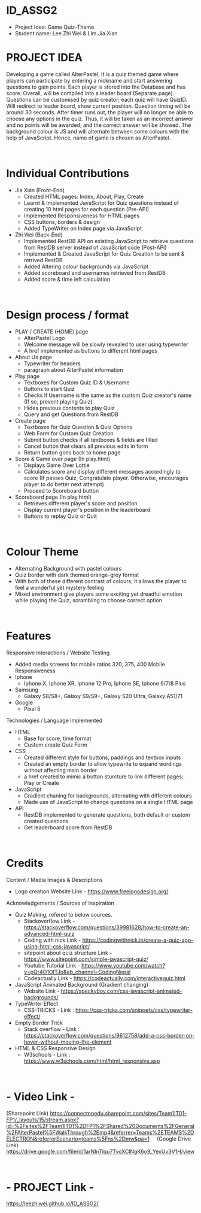 # ID_ASSG2
- Project Idea: Game Quiz-Theme<br />
- Student name: Lee Zhi Wei & Lim Jia Xian

# PROJECT IDEA
Developing a game called AlterPastel, It is a quiz themed game where players can participate by entering a nickname and start answering questions to gain points. Each player is stored into the Database and has score. Overall, will be compiled into a leader board (Separate page). Questions can be customised by quiz creator; each quiz will have QuizID. Will redirect to leader board, show current position. Question timing will be around 30 seconds. After timer runs out, the player will no longer be able to choose any options in the quiz. Thus, it will be taken as an incorrect answer and no points will be awarded, and the correct answer will be showed. The background colour is JS and will alternate between some colours with the help of JavaScript. Hence, name of game is chosen as AlterPastel.

&nbsp;
&nbsp;
&nbsp;

# Individual Contributions
- Jia Xian (Front-End)
  - Created HTML pages: Index, About, Play, Create
  - Learnt & Implemented JavaScript for Quiz questions instead of creating 10 html pages for each question (Pre-API) 
  - Implemented Responsiveness for HTML pages
  - CSS buttons, borders & design
  - Added TypeWriter on Index page via JavaScript
- Zhi Wei (Back-End)
  - Implemented RestDB API on existing JavaScript to retrieve questions from RestDB server instead of JavaScript code (Post-API)
  - Implemented  & Created JavaScript for Quiz Creation to be sent & retrived RestDB 
  - Added Altering colour backgrounds via JavaScript
  - Added scoreboard and usernames retrieved from RestDB
  - Added score & time left calculation

&nbsp;
&nbsp;
&nbsp;
# Design process / format
- PLAY / CREATE (HOME) page
  - AlterPastel Logo
  - Welcome message will be slowly revealed to user using typewriter
  - A href implemented as buttons to different html pages
- About Us page
  - Typewriter for headers
  - paragraph about AlterPastel information
- Play page
  - Textboxes for Custom Quiz ID & Username
  - Buttons to start Quiz
  - Checks if Username is the same as the custom Quiz creator's name (If so, prevent playing Quiz)
  - Hides previous contents to play Quiz 
  - Query and get Questions from RestDB 
- Create page
  - Textboxes for Quiz Question & Quiz Options
  - Web Form for Custom Quiz Creation
  - Submit button checks if all textboxes & fields are filled
  - Cancel button that clears all previous edits in form
  - Return button goes back to home page
- Score & Game over page (In play.html)
  - Displays Game Over Lottie
  - Calculates score and display different messages accordingly to score (If passes Quiz, Congratulate player. Otherwise, encourages player to do better next attempt)
  - Proceed to Scoreboard button
- Scoreboard page (In play.html)
  - Retrieves different player's score and position
  - Display current player's position in the leaderboard
  - Buttons to replay Quiz or Quit

&nbsp;
&nbsp;
&nbsp;

# Colour Theme
- Alternating Background with pastel colours
- Quiz border with dark themed orange-grey format
- With both of these different contrast of colours, it allows the player to feel a wonderful yet mystery feeling
- Mixed environment give players some exciting yet dreadful emotion while playing the Quiz, scrambling to choose correct option

&nbsp;
&nbsp;
&nbsp;

# Features
Responsive Interactions / Website Testing
- Added media screens for mobile ratios 320, 375, 400
Mobile Responsiveness
- Iphone
  - Iphone X, Iphone XR, Iphone 12 Pro, Iphone SE, Iphone 6/7/8 Plus
- Samsung
  -  Galaxy S8/S8+, Galaxy S9/S9+, Galaxy S20 Ultra, Galaxy A51/71
- Google 
  - Pixel 5 

Technologies / Language Implemented
- HTML
  - Base for score, time format
  - Custom create Quiz Form
- CSS
  - Created different style for buttons, paddings and textbox inputs
  - Created an empty border to allow typewrite to expand wordings without affecting main border
  - a href created to mimic a button sturcture to link different pages: Play or Create
- JavaScript
  - Gradient chaning for backgrounds, alternating with different colours
  - Made use of JavaScript to change questions on a single HTML page 
- API
  - RestDB implemented to generate questions, both default or custom created questions
  - Get leaderboard score from RestDB

&nbsp;
&nbsp;
&nbsp;

# Credits
Content / Media Images & Descriptions
- Logo creation
  Website Link - https://www.freelogodesign.org/ 

Acknowledgements / Sources of Inspiration
- Quiz Making, refered to below sources.
  - Stackoverflow Link - https://stackoverflow.com/questions/39981628/how-to-create-an-advanced-html-quiz 
  - Coding with nick Link - https://codingwithnick.in/create-a-quiz-app-using-html-css-javascript/
  - sitepoint about quiz structure Link - https://www.sitepoint.com/simple-javascript-quiz/
  - Youtube Tutorial Link - https://www.youtube.com/watch?v=pQr4O1OITJo&ab_channel=CodingNepal 
  - Codeactually Link - https://codeactually.com/interactivequiz.html
- JavaScript Animated Background (Gradient changing)
  - Website Link - https://speckyboy.com/css-javascript-animated-backgrounds/
- TypeWriter Effect
  -  CSS-TRICKS - Link : https://css-tricks.com/snippets/css/typewriter-effect/
- Empty Border Trick
  - Stack overflow - Link : https://stackoverflow.com/questions/9612758/add-a-css-border-on-hover-without-moving-the-element
- HTML & CSS Responsive Design
  - W3schools - Link : https://www.w3schools.com/html/html_responsive.asp 

&nbsp;
&nbsp;
&nbsp;

# - Video Link -
(Sharepoint Link)
https://connectnpedu.sharepoint.com/sites/Team1IT01-FP1/_layouts/15/stream.aspx?id=%2Fsites%2FTeam1IT01%2DFP1%2FShared%20Documents%2FGeneral%2FAlterPastel%5FWalkThrough%2Emp4&referrer=Teams%2ETEAMS%2DELECTRON&referrerScenario=teams%5Fns%2Dmw&ga=1
&nbsp;
&nbsp;
(Google Drive Link)
https://drive.google.com/file/d/1arNInTlqu7TvoXClNgK6o9_YexUv3V1H/view

&nbsp;
&nbsp;
&nbsp;
# - PROJECT Link -
https://leezhiwei.github.io/ID_ASSG2/
